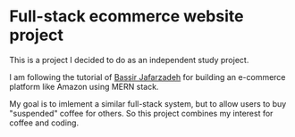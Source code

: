 # Full-stack ecommerce website project

This is a project I decided to do as an independent study project.

I am following the tutorial of <a target="_blank" href="https://github.com/basir">Bassir Jafarzadeh</a> for building an e-commerce platform like Amazon using MERN stack.

My goal is to imlement a similar full-stack system, but to allow users to buy "suspended" coffee for others. So this project combines my interest for coffee and coding.

